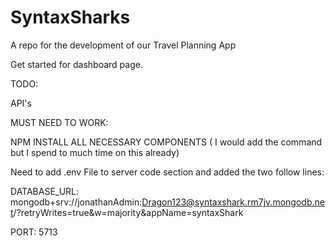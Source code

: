 # SyntaxSharks
A repo for the development of our Travel Planning App

Get started for dashboard page.

TODO:

API's


MUST NEED TO WORK:

NPM INSTALL ALL NECESSARY COMPONENTS ( I would add the command but I spend to much time on this already)

Need to add .env File to server code section and added the two follow lines:

DATABASE_URL: mongodb+srv://jonathanAdmin:Dragon123@syntaxshark.rm7jv.mongodb.net/?retryWrites=true&w=majority&appName=syntaxShark

PORT: 5713


